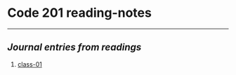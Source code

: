 # Code 201 reading-notes
***

## *Journal entries from readings*

1. [class-01](https://christopherhamersly.github.io/reading-notes/class-01)

